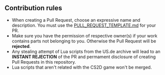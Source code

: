 ## Contribution rules
- When creating a Pull Request, choose an expressive name and description. You must use the [PULL_REQUEST_TEMPLATE.md](https://github.com/Fraizeraust/CS2D-Lua-Archive/blob/master/PULL_REQUEST_TEMPLATE.md) for your PR.
- Make sure you have the permission of respective owner(s) if your work contains parts not belonging to you. Otherwise the Pull Request will be **rejected**.
- Any stealing attempt of Lua scripts from the US.de archive will lead to an __**INSTANT REJECTION**__ of the PR and permament disclosure of creating Pull Requests in this repository.
- Lua scripts that aren't related with the CS2D game won't be merged.
